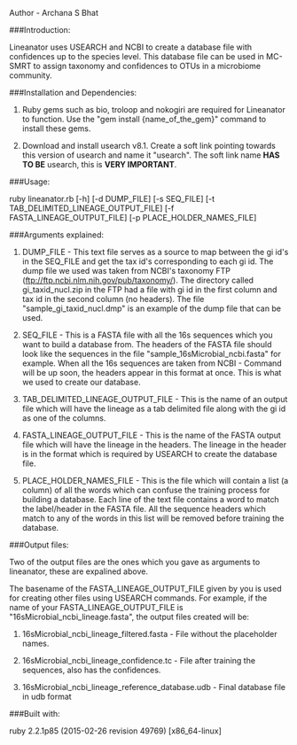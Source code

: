 Author - Archana S Bhat

###Introduction:

Lineanator uses USEARCH and NCBI to create a database file with confidences up to the species level. 
This database file can be used in MC-SMRT to assign taxonomy and confidences to OTUs in a microbiome community.


###Installation and Dependencies: 

1) Ruby gems such as bio, troloop and nokogiri are required for Lineanator to function. Use the "gem install {name_of_the_gem}" command to install these gems.

2) Download and install usearch v8.1.
   Create a soft link pointing towards this version of usearch and name it "usearch". The soft link name **HAS TO BE** usearch, this is **VERY IMPORTANT**.


###Usage: 

ruby lineanator.rb [-h] [-d DUMP_FILE] [-s SEQ_FILE] [-t TAB_DELIMITED_LINEAGE_OUTPUT_FILE] [-f FASTA_LINEAGE_OUTPUT_FILE] [-p PLACE_HOLDER_NAMES_FILE]


###Arguments explained:

1) DUMP_FILE - This text file serves as a source to map between the gi id's in the SEQ_FILE and get the tax id's corresponding to each gi id. 
   The dump file we used was taken from NCBI's taxonomy FTP (ftp://ftp.ncbi.nlm.nih.gov/pub/taxonomy/). 
   The directory called gi_taxid_nucl.zip in the FTP had a file with gi id in the first column and tax id in the second column (no headers).
   The file "sample_gi_taxid_nucl.dmp" is an example of the dump file that can be used. 

2) SEQ_FILE - This is a FASTA file with all the 16s sequences which you want to build a database from. 
   The headers of the FASTA file should look like the sequences in the file "sample_16sMicrobial_ncbi.fasta" for example.
   When all the 16s sequences are taken from NCBI - Command will be up soon, the headers appear in this format at once. This is what we used to create our database.

3) TAB_DELIMITED_LINEAGE_OUTPUT_FILE - This is the name of an output file which will have the lineage as a tab delimited file along with the gi id as one of the columns.

4) FASTA_LINEAGE_OUTPUT_FILE - This is the name of the FASTA output file which will have the lineage in the headers. 
   The lineage in the header is in the format which is required by USEARCH to create the database file. 

5) PLACE_HOLDER_NAMES_FILE - This is the file which will contain a list (a column) of all the words which can confuse the training process for building a database. 
   Each line of the text file contains  a word to match the label/header in the FASTA file. All the sequence headers which match to any of the words in this list will be removed before training the database.


###Output files:

Two of the output files are the ones which you gave as arguments to lineanator, these are expalined above.

The basename of the FASTA_LINEAGE_OUTPUT_FILE given by you is used for creating other files using USEARCH commands. 
For example, if the name of your FASTA_LINEAGE_OUTPUT_FILE is "16sMicrobial_ncbi_lineage.fasta", the output files created will be:

1) 16sMicrobial_ncbi_lineage_filtered.fasta - File without the placeholder names.

2) 16sMicrobial_ncbi_lineage_confidence.tc - File after training the sequences, also has the confidences.

3) 16sMicrobial_ncbi_lineage_reference_database.udb - Final database file in udb format

 
###Built with: 

ruby 2.2.1p85 (2015-02-26 revision 49769) [x86_64-linux]